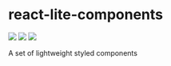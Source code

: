 # react-lite-components
![](https://img.shields.io/npm/v/react-lite-components.svg?style=flat-square)
![](https://img.shields.io/npm/dt/react-lite-components.svg?style=flat-square)
![](https://img.shields.io/bundlephobia/minzip/react-lite-components.svg?style=flat-square)


A set of lightweight styled components
